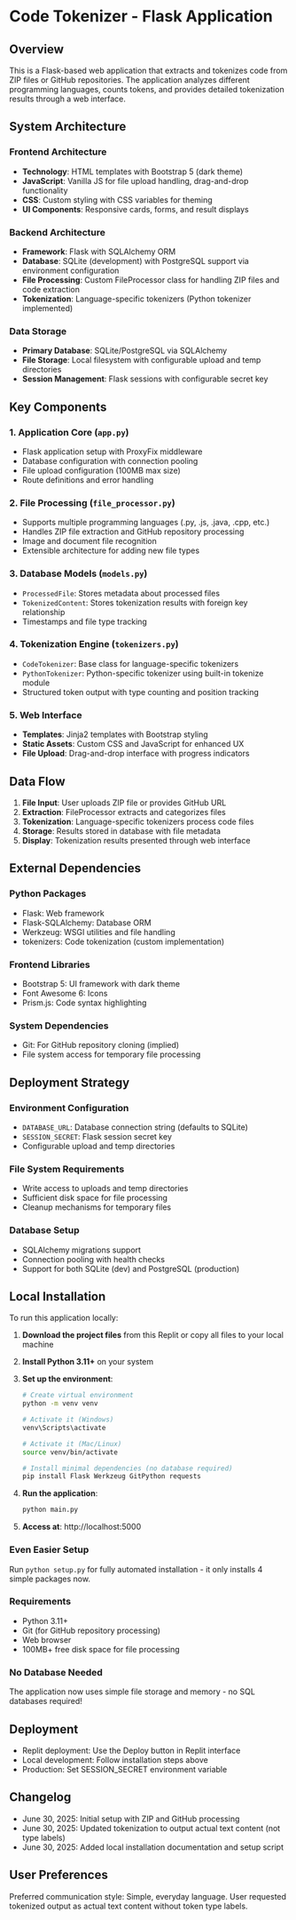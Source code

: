 # Code Tokenizer - Flask Application

## Overview

This is a Flask-based web application that extracts and tokenizes code from ZIP files or GitHub repositories. The application analyzes different programming languages, counts tokens, and provides detailed tokenization results through a web interface.

## System Architecture

### Frontend Architecture
- **Technology**: HTML templates with Bootstrap 5 (dark theme)
- **JavaScript**: Vanilla JS for file upload handling, drag-and-drop functionality
- **CSS**: Custom styling with CSS variables for theming
- **UI Components**: Responsive cards, forms, and result displays

### Backend Architecture
- **Framework**: Flask with SQLAlchemy ORM
- **Database**: SQLite (development) with PostgreSQL support via environment configuration
- **File Processing**: Custom FileProcessor class for handling ZIP files and code extraction
- **Tokenization**: Language-specific tokenizers (Python tokenizer implemented)

### Data Storage
- **Primary Database**: SQLite/PostgreSQL via SQLAlchemy
- **File Storage**: Local filesystem with configurable upload and temp directories
- **Session Management**: Flask sessions with configurable secret key

## Key Components

### 1. Application Core (`app.py`)
- Flask application setup with ProxyFix middleware
- Database configuration with connection pooling
- File upload configuration (100MB max size)
- Route definitions and error handling

### 2. File Processing (`file_processor.py`)
- Supports multiple programming languages (.py, .js, .java, .cpp, etc.)
- Handles ZIP file extraction and GitHub repository processing
- Image and document file recognition
- Extensible architecture for adding new file types

### 3. Database Models (`models.py`)
- `ProcessedFile`: Stores metadata about processed files
- `TokenizedContent`: Stores tokenization results with foreign key relationship
- Timestamps and file type tracking

### 4. Tokenization Engine (`tokenizers.py`)
- `CodeTokenizer`: Base class for language-specific tokenizers
- `PythonTokenizer`: Python-specific tokenizer using built-in tokenize module
- Structured token output with type counting and position tracking

### 5. Web Interface
- **Templates**: Jinja2 templates with Bootstrap styling
- **Static Assets**: Custom CSS and JavaScript for enhanced UX
- **File Upload**: Drag-and-drop interface with progress indicators

## Data Flow

1. **File Input**: User uploads ZIP file or provides GitHub URL
2. **Extraction**: FileProcessor extracts and categorizes files
3. **Tokenization**: Language-specific tokenizers process code files
4. **Storage**: Results stored in database with file metadata
5. **Display**: Tokenization results presented through web interface

## External Dependencies

### Python Packages
- Flask: Web framework
- Flask-SQLAlchemy: Database ORM
- Werkzeug: WSGI utilities and file handling
- tokenizers: Code tokenization (custom implementation)

### Frontend Libraries
- Bootstrap 5: UI framework with dark theme
- Font Awesome 6: Icons
- Prism.js: Code syntax highlighting

### System Dependencies
- Git: For GitHub repository cloning (implied)
- File system access for temporary file processing

## Deployment Strategy

### Environment Configuration
- `DATABASE_URL`: Database connection string (defaults to SQLite)
- `SESSION_SECRET`: Flask session secret key
- Configurable upload and temp directories

### File System Requirements
- Write access to uploads and temp directories
- Sufficient disk space for file processing
- Cleanup mechanisms for temporary files

### Database Setup
- SQLAlchemy migrations support
- Connection pooling with health checks
- Support for both SQLite (dev) and PostgreSQL (production)

## Local Installation

To run this application locally:

1. **Download the project files** from this Replit or copy all files to your local machine

2. **Install Python 3.11+** on your system

3. **Set up the environment**:
   ```bash
   # Create virtual environment
   python -m venv venv
   
   # Activate it (Windows)
   venv\Scripts\activate
   
   # Activate it (Mac/Linux)  
   source venv/bin/activate
   
   # Install minimal dependencies (no database required)
   pip install Flask Werkzeug GitPython requests
   ```

4. **Run the application**:
   ```bash
   python main.py
   ```

5. **Access at**: http://localhost:5000

### Even Easier Setup
Run `python setup.py` for fully automated installation - it only installs 4 simple packages now.

### Requirements
- Python 3.11+
- Git (for GitHub repository processing)
- Web browser
- 100MB+ free disk space for file processing

### No Database Needed
The application now uses simple file storage and memory - no SQL databases required!

## Deployment
- Replit deployment: Use the Deploy button in Replit interface
- Local development: Follow installation steps above
- Production: Set SESSION_SECRET environment variable

## Changelog
- June 30, 2025: Initial setup with ZIP and GitHub processing
- June 30, 2025: Updated tokenization to output actual text content (not type labels)
- June 30, 2025: Added local installation documentation and setup script

## User Preferences

Preferred communication style: Simple, everyday language.
User requested tokenized output as actual text content without token type labels.